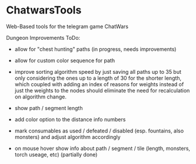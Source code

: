 # ChatwarsTools
Web-Based tools for the telegram game ChatWars


Dungeon Improvements ToDo:

- allow for "chest hunting" paths (in progress, needs improvements)
- allow for custom color sequence for path
- improve sorting algorithm speed by just saving all paths up to 35 but only considering the ones up to a length of 30 for the shorter length, which coupled with adding an index of reasons for weights instead of just the weights to the nodes should eliminate the need for recalculation on algorithm change.
- show path / segment length
- add color option to the distance info numbers

- mark consumables as used / defeated / disabled (esp. fountains, also monsters) and adjust algorithm accordingly
- on mouse hover show info about path / segment / tile (length, monsters, torch useage, etc) (partially done)